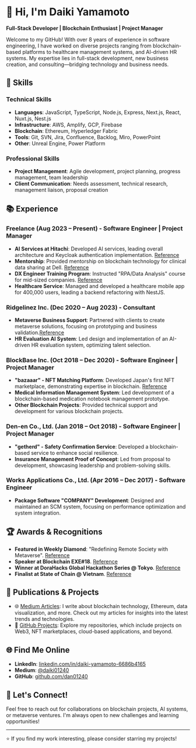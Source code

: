 # 👋 Hi, I'm Daiki Yamamoto

**Full-Stack Developer | Blockchain Enthusiast | Project Manager**

Welcome to my GitHub! With over 8 years of experience in software engineering, I have worked on diverse projects ranging from blockchain-based platforms to healthcare management systems, and AI-driven HR systems. My expertise lies in full-stack development, new business creation, and consulting—bridging technology and business needs.

## 🔧 Skills

### Technical Skills
- **Languages**: JavaScript, TypeScript, Node.js, Express, Next.js, React, Nuxt.js, Nest.js
- **Infrastructure**: AWS, Amplify, GCP, Firebase
- **Blockchain**: Ethereum, Hyperledger Fabric
- **Tools**: Git, SVN, Jira, Confluence, Backlog, Miro, PowerPoint
- **Other**: Unreal Engine, Power Platform

### Professional Skills
- **Project Management**: Agile development, project planning, progress management, team leadership
- **Client Communication**: Needs assessment, technical research, management liaison, proposal creation

## 📚 Experience

### Freelance (Aug 2023 – Present) - Software Engineer | Project Manager
- **AI Services at Hitachi**: Developed AI services, leading overall architecture and Keycloak authentication implementation. [Reference](https://www.hitachi.co.jp/New/cnews/month/2023/05/0515.html)
- **Mentorship**: Provided mentorship on blockchain technology for clinical data sharing at Dell. [Reference](https://ascii.jp/elem/000/004/072/4072924/2/)
- **DX Engineer Training Program**: Instructed "RPA/Data Analysis" course for mid-sized companies. [Reference](https://news.mynavi.jp/techplus/article/20221004-2469291/)
- **Healthcare Service**: Managed and developed a healthcare mobile app for 400,000 users, leading a backend refactoring with NestJS.

### Ridgelinez Inc. (Dec 2020 – Aug 2023) - Consultant
- **Metaverse Business Support**: Partnered with clients to create metaverse solutions, focusing on prototyping and business validation.[Reference](https://diamond.jp/articles/-/295882)
- **HR Evaluation AI System**: Led design and implementation of an AI-driven HR evaluation system, optimizing talent selection.

### BlockBase Inc. (Oct 2018 – Dec 2020) - Software Engineer | Project Manager
- **"bazaaar" - NFT Matching Platform**: Developed Japan's first NFT marketplace, demonstrating expertise in blockchain. [Reference](https://medium.com/blockbase/satellites-launch-a-marketplace-of-nft-df0adecf1874)
- **Medical Information Management System**: Led development of a blockchain-based medication notebook management prototype.
- **Other Blockchain Projects**: Provided technical support and development for various blockchain projects.

### Den-en Co., Ltd. (Jan 2018 – Oct 2018) - Software Engineer | Project Manager
- **"getherd" - Safety Confirmation Service**: Developed a blockchain-based service to enhance social resilience.
- **Insurance Management Proof of Concept**: Led from proposal to development, showcasing leadership and problem-solving skills.

### Works Applications Co., Ltd. (Apr 2016 – Dec 2017) - Software Engineer
- **Package Software "COMPANY" Development**: Designed and maintained an SCM system, focusing on performance optimization and system integration.

## 🏆 Awards & Recognitions
- **Featured in Weekly Diamond**: "Redefining Remote Society with Metaverse". [Reference](https://diamond.jp/articles/-/295882)
- **Speaker at Blockchain EXE#18**. [Reference](https://blockchainexe.com/exe18/)
- **Winner at DoraHacks Global Hackathon Series @ Tokyo**. [Reference](https://www.hackathon.com/event/dorahacks-blockchain-hack-tokyo-49465824613)
- **Finalist at State of Chain @ Vietnam**. [Reference](https://www.facebook.com/stateofchain/)

## 📝 Publications & Projects

- 🌐 [Medium Articles](https://medium.com/@daiki01240): I write about blockchain technology, Ethereum, data visualization, and more. Check out my articles for insights into the latest trends and technologies.
- 🚀 [GitHub Projects](https://github.com/dan01240): Explore my repositories, which include projects on Web3, NFT marketplaces, cloud-based applications, and beyond.

## 🌐 Find Me Online
- **LinkedIn**: [linkedin.com/in/daiki-yamamoto-6686b4165](https://www.linkedin.com/in/daiki-yamamoto-6686b4165/)
- **Medium**: [@daiki01240](https://medium.com/@daiki01240)
- **GitHub**: [github.com/dan01240](https://github.com/dan01240)

## 🤝 Let's Connect!
Feel free to reach out for collaborations on blockchain projects, AI systems, or metaverse ventures. I'm always open to new challenges and learning opportunities!

---
⭐️ If you find my work interesting, please consider starring my projects!
